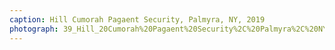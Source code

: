```yaml
---
caption: Hill Cumorah Pagaent Security, Palmyra, NY, 2019
photograph: 39_Hill_20Cumorah%20Pagaent%20Security%2C%20Palmyra%2C%20NY%2C%202019.jpg
---
```

